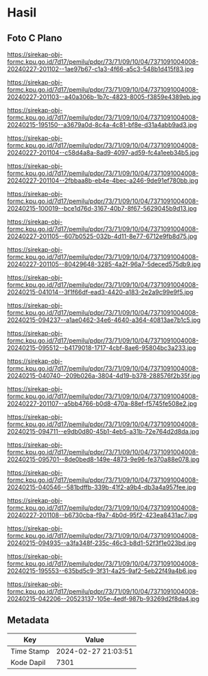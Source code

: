 # Hasil

## Foto C Plano

https://sirekap-obj-formc.kpu.go.id/7d17/pemilu/pdpr/73/71/09/10/04/7371091004008-20240227-201102--1ae97b67-c1a3-4f66-a5c3-548b1d415f83.jpg

https://sirekap-obj-formc.kpu.go.id/7d17/pemilu/pdpr/73/71/09/10/04/7371091004008-20240227-201103--a40a306b-1b7c-4823-8005-f3859e4389eb.jpg

https://sirekap-obj-formc.kpu.go.id/7d17/pemilu/pdpr/73/71/09/10/04/7371091004008-20240215-195150--a3679a0d-8c4a-4c81-bf8e-d31a4abb9ad3.jpg

https://sirekap-obj-formc.kpu.go.id/7d17/pemilu/pdpr/73/71/09/10/04/7371091004008-20240227-201104--c58d4a8a-8ad9-4097-ad59-fc4a1eeb34b5.jpg

https://sirekap-obj-formc.kpu.go.id/7d17/pemilu/pdpr/73/71/09/10/04/7371091004008-20240227-201104--2fbbaa8b-eb4e-4bec-a246-9de91ef780bb.jpg

https://sirekap-obj-formc.kpu.go.id/7d17/pemilu/pdpr/73/71/09/10/04/7371091004008-20240215-100019--bce1d76d-3167-40b7-8f67-5629045b9d13.jpg

https://sirekap-obj-formc.kpu.go.id/7d17/pemilu/pdpr/73/71/09/10/04/7371091004008-20240227-201105--607b0525-032b-4d11-8e77-6712e9fb8d75.jpg

https://sirekap-obj-formc.kpu.go.id/7d17/pemilu/pdpr/73/71/09/10/04/7371091004008-20240227-201105--80429648-3285-4a2f-96a7-5deced575db9.jpg

https://sirekap-obj-formc.kpu.go.id/7d17/pemilu/pdpr/73/71/09/10/04/7371091004008-20240215-041014--3f1f66df-ead3-4420-a183-2e2a9c99e9f5.jpg

https://sirekap-obj-formc.kpu.go.id/7d17/pemilu/pdpr/73/71/09/10/04/7371091004008-20240215-094237--a1ae0462-34e6-4640-a364-40813ae7b1c5.jpg

https://sirekap-obj-formc.kpu.go.id/7d17/pemilu/pdpr/73/71/09/10/04/7371091004008-20240215-095512--b4179018-1717-4cbf-8ae6-95804bc3a233.jpg

https://sirekap-obj-formc.kpu.go.id/7d17/pemilu/pdpr/73/71/09/10/04/7371091004008-20240215-040740--209b026a-3804-4d19-b378-288576f2b35f.jpg

https://sirekap-obj-formc.kpu.go.id/7d17/pemilu/pdpr/73/71/09/10/04/7371091004008-20240227-201107--a5bb4766-b0d8-470a-88ef-f5745fe508e2.jpg

https://sirekap-obj-formc.kpu.go.id/7d17/pemilu/pdpr/73/71/09/10/04/7371091004008-20240215-094711--e9db0d80-45b1-4eb5-a31b-72e764d2d8da.jpg

https://sirekap-obj-formc.kpu.go.id/7d17/pemilu/pdpr/73/71/09/10/04/7371091004008-20240215-095701--8de0bed8-149e-4873-9e96-fe370a88e078.jpg

https://sirekap-obj-formc.kpu.go.id/7d17/pemilu/pdpr/73/71/09/10/04/7371091004008-20240215-040546--581bdffb-339b-41f2-a9b4-db3a4a957fee.jpg

https://sirekap-obj-formc.kpu.go.id/7d17/pemilu/pdpr/73/71/09/10/04/7371091004008-20240227-201108--b6730cba-f9a7-4b0d-95f2-423ea8431ac7.jpg

https://sirekap-obj-formc.kpu.go.id/7d17/pemilu/pdpr/73/71/09/10/04/7371091004008-20240215-094935--a3fa348f-235c-46c3-b8d1-52f3f1e023bd.jpg

https://sirekap-obj-formc.kpu.go.id/7d17/pemilu/pdpr/73/71/09/10/04/7371091004008-20240215-195553--635bd5c9-3f31-4a25-9af2-5eb22f49a4b6.jpg

https://sirekap-obj-formc.kpu.go.id/7d17/pemilu/pdpr/73/71/09/10/04/7371091004008-20240215-042206--20523137-105e-4edf-987b-93269d2f8da4.jpg


## Metadata

| Key        | Value               |
| ---------- | ------------------- |
| Time Stamp | 2024-02-27 21:03:51 |
| Kode Dapil | 7301                |



